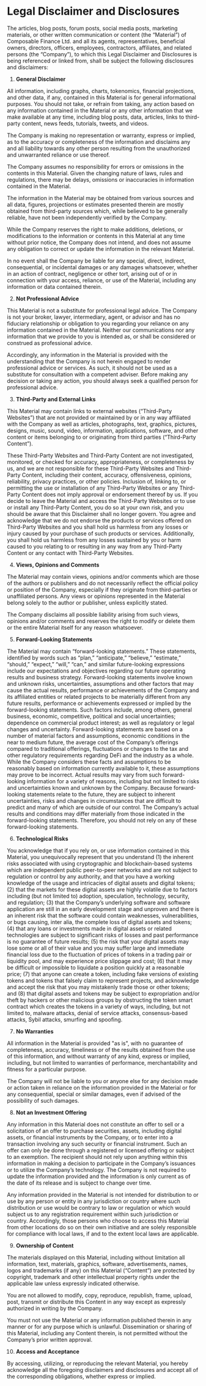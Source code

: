# Legal Disclaimer and Disclosures

The articles, blog posts, forum posts, social media posts, marketing materials, 
or other written communication or content (the “Material”) of Composable Finance Ltd. 
and all its agents, representatives, beneficial owners, directors, officers, employees, contractors, affiliates, 
and related persons (the “Company”), to which this Legal Disclaimer and Disclosures is being referenced or linked from, 
shall be subject the following disclosures and disclaimers:

1. **General Disclaimer**

All information, including graphs, charts, tokenomics, financial projections, and other data, if any, 
contained in this Material is for general informational purposes. 
You should not take, or refrain from taking, any action based on any information 
contained in the Material or any other information that we make available at any time, 
including blog posts, data, articles, links to third-party content, news feeds, tutorials, tweets, and videos.

The Company is making no representation or warranty, express or implied, 
as to the accuracy or completeness of the information and disclaims any and all liability 
towards any other person resulting from the unauthorized and unwarranted reliance or use thereof.

The Company assumes no responsibility for errors or omissions in the contents in this Material. 
Given the changing nature of laws, rules and regulations, there may be delays, 
omissions or inaccuracies in information contained in the Material.

The information in the Material may be obtained from various sources 
and all data, figures, projections or estimates presented therein are mostly obtained from third-party sources 
which, while believed to be generally reliable, have not been independently verified by the Company.

While the Company reserves the right to make additions, deletions, or modifications to the information or contents 
in this Material at any time without prior notice, the Company does not intend, and does not assume 
any obligation to correct or update the information in the relevant Material.

In no event shall the Company be liable for any special, direct, indirect, consequential, or incidental 
damages or any damages whatsoever, whether in an action of contract, negligence or other tort, 
arising out of or in connection with your access, reliance, or use of the Material, 
including any information or data contained therein.

2. **Not Professional Advice**

This Material is not a substitute for professional legal advice. 
The Company is not your broker, lawyer, intermediary, agent, or advisor and has no fiduciary relationship or obligation
to you regarding your reliance on any information contained in the Material. 
Neither our communications nor any information that we provide to you is intended as, 
or shall be considered or construed as professional advice.

Accordingly, any information in the Material is provided with the understanding 
that the Company is not herein engaged to render professional advice or services. 
As such, it should not be used as a substitute for consultation with a competent adviser. 
Before making any decision or taking any action, you should always seek a qualified person for professional advice.

3. **Third-Party and External Links**

This Material may contain links to external websites (“Third-Party Websites”) 
that are not provided or maintained by or in any way affiliated with the Company as well as 
articles, photographs, text, graphics, pictures, designs, music, sound, video, information, applications, software, 
and other content or items belonging to or originating from third parties (“Third-Party Content”).

These Third-Party Websites and Third-Party Content are not 
investigated, monitored, or checked for accuracy, appropriateness, or completeness by us, 
and we are not responsible for these Third-Party Websites and Third-Party Content, 
including their content, accuracy, offensiveness, opinions, reliability, privacy practices, or other policies. 
Inclusion of, linking to, or permitting the use or installation of any 
Third-Party Websites or any Third-Party Content does not imply approval or endorsement thereof by us. 
If you decide to leave the Material and access the Third-Party Websites or to use or install any Third-Party Content,
you do so at your own risk, and you should be aware that this Disclaimer shall no longer govern. 
You agree and acknowledge that we do not endorse the products or services offered on Third-Party Websites 
and you shall hold us harmless from any losses or injury caused by your purchase of such products or services. 
Additionally, you shall hold us harmless from any losses sustained by you or harm caused to you relating to or resulting
in any way from any Third-Party Content or any contact with Third-Party Websites.

4. **Views, Opinions and Comments**

The Material may contain views, opinions and/or comments which are those of the authors or publishers 
and do not necessarily reflect the official policy or position of the Company, 
especially if they originate from third-parties or unaffiliated persons. 
Any views or opinions represented in the Material belong solely to the author or publisher, unless explicitly stated.

The Company disclaims all possible liability arising from such views, opinions and/or comments 
and reserves the right to modify or delete them or the entire Material itself for any reason whatsoever.

5. **Forward-Looking Statements**

The Material may contain “forward-looking statements.” These statements, identified by words such as 
“plan,” “anticipate,” “believe,” “estimate,” “should,” “expect,” “will,” “can,” and similar future-looking expressions 
include our expectations and objectives regarding our future operating results and business strategy. 
Forward-looking statements involve known and unknown risks, uncertainties, assumptions and other factors 
that may cause the actual results, performance or achievements of the Company and its affiliated entities 
or related projects to be materially different from any future results, 
performance or achievements expressed or implied by the forward-looking statements. 
Such factors include, among others, general business, economic, competitive, political and social uncertainties; 
dependence on commercial product interest; as well as regulatory or legal changes and uncertainty. 
Forward-looking statements are based on a number of material factors and assumptions, 
economic conditions in the near to medium future, 
the average cost of the Company’s offerings compared to traditional offerings, fluctuations or changes to the tax 
and other regulatory requirements regarding DeFi and the industry as a whole. 
While the Company considers these facts and assumptions to be reasonably based on information currently available to it,
these assumptions may prove to be incorrect. 
Actual results may vary from such forward-looking information for a variety of reasons, 
including but not limited to risks and uncertainties known and unknown by the Company. 
Because forward-looking statements relate to the future, they are subject to inherent uncertainties, 
risks and changes in circumstances that are difficult to predict and many of which are outside of our control. 
The Company’s actual results and conditions may differ materially from those indicated in the forward-looking statements. 
Therefore, you should not rely on any of these forward-looking statements.

6. **Technological Risks**

You acknowledge that if you rely on, or use information contained in this Material, you unequivocally represent that 
you understand (1) the inherent risks associated with using cryptographic and blockchain-based systems 
which are independent public peer-to-peer networks and are not subject to regulation or control by any authority, 
and that you have a working knowledge of the usage and intricacies of digital assets and digital tokens; 
(2) that the markets for these digital assets are highly volatile due to factors including (but not limited to) 
adoption, speculation, technology, security, and regulation;
(3) that the Company’s underlying software and software application are still in an early development stage and unproven
and there is an inherent risk that the software could contain 
weaknesses, vulnerabilities, or bugs causing, inter alia, the complete loss of digital assets and tokens; 
(4) that any loans or investments made in digital assets or related technologies are subject to 
significant risks of losses and past performance is no guarantee of future results; 
(5) the risk that your digital assets may lose some or all of their value and you may
suffer large and immediate financial loss due to the fluctuation of prices of tokens in a trading pair or liquidity pool,
and may experience price slippage and cost; 
(6) that it may be difficult or impossible to liquidate a position quickly at a reasonable price; 
(7) that anyone can create a token, including fake versions of existing tokens and tokens that falsely claim 
to represent projects, and acknowledge and accept the risk that you may mistakenly trade those or other tokens; 
and (8) that digital assets and tokens may be subject to expropriation and/or theft by 
hackers or other malicious groups by obstructing the token smart contract which creates the tokens in a variety of ways,
including, but not limited to, malware attacks, denial of service attacks, consensus-based attacks, Sybil attacks, smurfing and spoofing.

7. **No Warranties**

All information in the Material is provided "as is", 
with no guarantee of completeness, accuracy, timeliness or of the results obtained from the use of this information, 
and without warranty of any kind, express or implied, including, but not limited to
warranties of performance, merchantability and fitness for a particular purpose.

The Company will not be liable to you or anyone else for any decision made or action taken in 
reliance on the information provided in the Material or for any consequential, special or similar damages,
even if advised of the possibility of such damages.

8. **Not an Investment Offering**

Any information in this Material does not constitute an offer to sell or a solicitation of an offer to 
purchase securities, assets, including digital assets, or financial instruments by the Company, or to 
enter into a transaction involving any such security or financial instrument. 
Such an offer can only be done through a registered or licensed offering or subject to an exemption. 
The recipient should not rely upon anything within this information
in making a decision to participate in the Company’s issuances or to utilize the Company’s technology. 
The Company is not required to update the information provided and the information is only current
as of the date of its release and is subject to change over time.

Any information provided in the Material is not intended for distribution to or use by
any person or entity in any jurisdiction or country where such distribution or use would be contrary to law or regulation
or which would subject us to any registration requirement within such jurisdiction or country. 
Accordingly, those persons who choose to access this Material from other locations do so on their own initiative
and are solely responsible for compliance with local laws, if and to the extent local laws are applicable.

9. **Ownership of Content**

The materials displayed on this Material, including without limitation all 
information, text, materials, graphics, software, advertisements, names, logos and trademarks 
(if any) on this Material (“Content”) are protected by copyright, trademark and other 
intellectual property rights under the applicable law unless expressly indicated otherwise.

You are not allowed to modify, copy, reproduce, republish, frame, upload, post, transmit or distribute this Content
in any way except as expressly authorized in writing by the Company.

You must not use the Material or any information published therein in any manner or for any purpose which is unlawful.
Dissemination or sharing of this Material, including any Content therein, 
is not permitted without the Company’s prior written approval.

10. **Access and Acceptance**

By accessing, utilizing, or reproducing the relevant Material, you hereby acknowledge all the foregoing 
disclaimers and disclosures and accept all of the corresponding obligations, whether express or implied.
 
